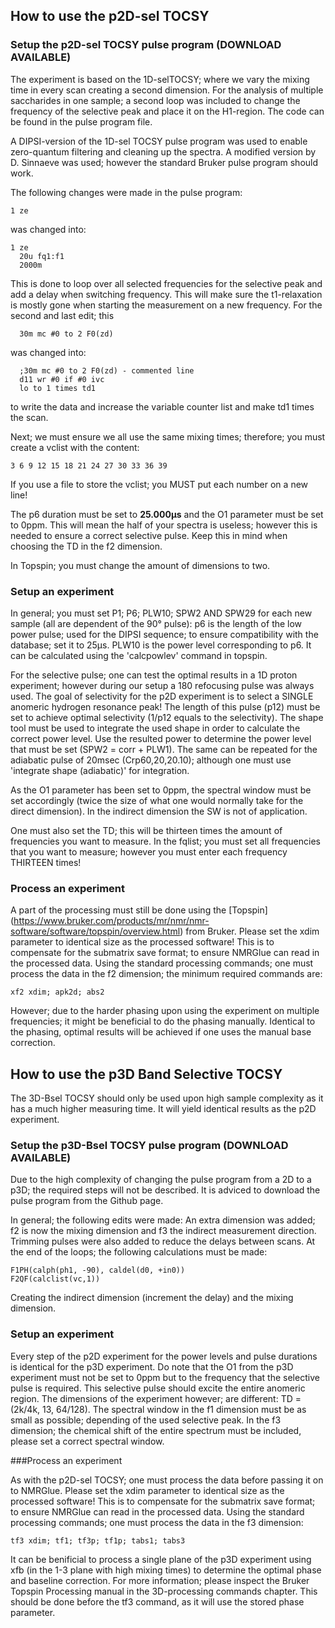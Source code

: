## How to use the p2D-sel TOCSY
### Setup the p2D-sel TOCSY pulse program (DOWNLOAD AVAILABLE)

The experiment is based on the 1D-selTOCSY; where we vary the mixing time in every scan creating a second dimension.
For the analysis of multiple saccharides in one sample; a second loop was included to change the frequency of the selective peak and place it on the H1-region.
The code can be found in the pulse program file.

A DIPSI-version of the 1D-sel TOCSY pulse program was used to enable zero-quantum filtering and cleaning up the spectra.
A modified version by D. Sinnaeve was used; however the standard Bruker pulse program should work.

The following changes were made in the pulse program:

```
1 ze
```
was changed into:
```
1 ze
  20u fq1:f1
  2000m
```
This is done to loop over all selected frequencies for the selective peak and add a delay when switching frequency. This will make sure the t1-relaxation is mostly gone when starting the measurement on a new frequency.
For the second and last edit; this
```
  30m mc #0 to 2 F0(zd)
```
was changed into:
```
  ;30m mc #0 to 2 F0(zd) - commented line
  d11 wr #0 if #0 ivc
  lo to 1 times td1
```
to write the data and increase the variable counter list and make td1 times the scan.

Next; we must ensure we all use the same mixing times; therefore; you must create a vclist with the content:
```
3 6 9 12 15 18 21 24 27 30 33 36 39
```
If you use a file to store the vclist; you MUST put each number on a new line!

The p6 duration must be set to **25.000µs** and the O1 parameter must be set to 0ppm.
This will mean the half of your spectra is useless; however this is needed to ensure a correct selective pulse. Keep this in mind when choosing the TD in the f2 dimension.

In Topspin; you must change the amount of dimensions to two.

### Setup an experiment

In general; you must set P1; P6; PLW10; SPW2 AND SPW29 for each new sample (all are dependent of the 90° pulse):
p6 is the length of the low power pulse; used for the DIPSI sequence; to ensure compatibility with the database; set it to 25µs.
PLW10 is the power level corresponding to p6. It can be calculated using the 'calcpowlev' command in topspin.

For the selective pulse; one can test the optimal results in a 1D proton experiment; however during our setup a 180 refocusing pulse was always used.
The goal of selectivity for the p2D experiment is to select a SINGLE anomeric hydrogen resonance peak!
The length of this pulse (p12) must be set to achieve optimal selectivity (1/p12 equals to the selectivity).
The shape tool must be used to integrate the used shape in order to calculate the correct power level.
Use the resulted power to determine the power level that must be set (SPW2 = corr + PLW1).
The same can be repeated for the adiabatic pulse of 20msec (Crp60,20,20.10); although one must use 'integrate shape (adiabatic)' for integration.

As the O1 parameter has been set to 0ppm, the spectral window must be set accordingly (twice the size of what one would normally take for the direct dimension).
In the indirect dimension the SW is not of application.

One must also set the TD; this will be thirteen times the amount of frequencies you want to measure.
In the fqlist; you must set all frequencies that you want to measure; however you must enter each frequency THIRTEEN times!

### Process an experiment

A part of the processing must still be done using the [Topspin] (https://www.bruker.com/products/mr/nmr/nmr-software/software/topspin/overview.html) from Bruker.
Please set the xdim parameter to identical size as the processed software!
This is to compensate for the submatrix save format; to ensure NMRGlue can read in the processed data.
Using the standard processing commands; one must process the data in the f2 dimension; the minimum required commands are:

```
xf2 xdim; apk2d; abs2
```

However; due to the harder phasing upon using the experiment on multiple frequencies; it might be beneficial to do the phasing manually.
Identical to the phasing, optimal results will be achieved if one uses the manual base correction.

## How to use the p3D Band Selective TOCSY

The 3D-Bsel TOCSY should only be used upon high sample complexity as it has a much higher measuring time. It will yield identical results as the p2D experiment.

### Setup the p3D-Bsel TOCSY pulse program (DOWNLOAD AVAILABLE)

Due to the high complexity of changing the pulse program from a 2D to a p3D; the required steps will not be described.
It is adviced to download the pulse program from the Github page.

In general; the following edits were made:
An extra dimension was added; f2 is now the mixing dimension and f3 the indirect measurement direction.
Trimming pulses were also added to reduce the delays between scans.
At the end of the loops; the following calculations must be made:
```
F1PH(calph(ph1, -90), caldel(d0, +in0))
F2QF(calclist(vc,1))
```
Creating the indirect dimension (increment the delay) and the mixing dimension.

### Setup an experiment

Every step of the p2D experiment for the power levels and pulse durations is identical for the p3D experiment.
Do note that the O1 from the p3D experiment must not be set to 0ppm but to the frequency that the selective pulse is required.
This selective pulse should excite the entire anomeric region.
The dimensions of the experiment however; are different: TD = (2k/4k, 13, 64/128).
The spectral window in the f1 dimension must be as small as possible; depending of the used selective peak.
In the f3 dimension; the chemical shift of the entire spectrum must be included, please set a correct spectral window.

###Process an experiment

As with the p2D-sel TOCSY; one must process the data before passing it on to NMRGlue.
Please set the xdim parameter to identical size as the processed software!
This is to compensate for the submatrix save format; to ensure NMRGlue can read in the processed data.
Using the standard processing commands; one must process the data in the f3 dimension:
```
tf3 xdim; tf1; tf3p; tf1p; tabs1; tabs3
```
It can be benificial to process a single plane of the p3D experiment using xfb (in the 1-3 plane with high mixing times) to determine the optimal phase and baseline correction.
For more information; please inspect the Bruker Topspin Processing manual in the 3D-processing commands chapter.
This should be done before the tf3 command, as it will use the stored phase parameter.